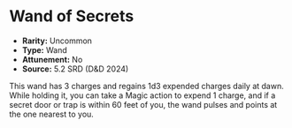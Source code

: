 # Wand of Secrets

- **Rarity:** Uncommon
- **Type:** Wand
- **Attunement:** No
- **Source:** 5.2 SRD (D&D 2024)

This wand has 3 charges and regains 1d3 expended charges daily at dawn. While holding it, you can take a Magic action to expend 1 charge, and if a secret door or trap is within 60 feet of you, the wand pulses and points at the one nearest to you.
